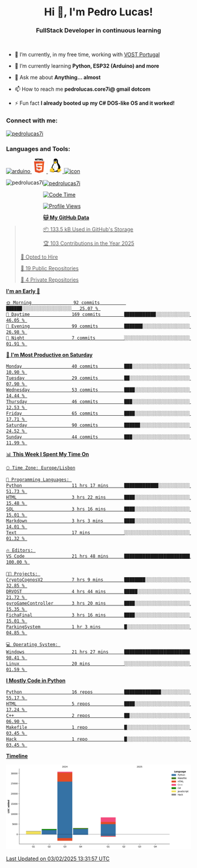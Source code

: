 <h1 align="center">Hi 👋, I'm Pedro Lucas!</h1>
<h3 align="center">FullStack Developer in continuous learning</h3>
<br>

- 🔭 I’m currently, in my free time, working with [VOST Portugal](https://github.com/vostpt) 

- 🌱 I’m currently learning **Python, ESP32 (Arduino) and more**

- 💬 Ask me about **Anything... almost**

- 📫 How to reach me **pedrolucas.core7i@ gmail dotcom**

- ⚡ Fun fact **I already booted up my C# DOS-like OS and it worked!**

<h3 align="left">Connect with me:</h3>
<p align="left">
    <div display="flex">
        <p align="left"> <a href="https://twitter.com/pedrolucas7i" target="blank"><img src="https://img.shields.io/twitter/follow/pedrolucas7i?logo=twitter&style=for-the-badge" alt="pedrolucas7i" /></a> </p>
    </div>
</p>
<h3 align="left">Languages and Tools:</h3>
<p align="left"> <a href="https://www.arduino.cc/" target="_blank" rel="noreferrer"> <img src="https://cdn.worldvectorlogo.com/logos/arduino-1.svg" alt="arduino" width="40" height="40"/> </a> <a href="https://www.w3.org/html/" target="_blank" rel="noreferrer"> <img src="https://raw.githubusercontent.com/devicons/devicon/master/icons/html5/html5-original-wordmark.svg" alt="html5" width="40" height="40"/> </a> <a href="https://www.linux.org/" target="_blank" rel="noreferrer"> <img src="https://raw.githubusercontent.com/devicons/devicon/master/icons/linux/linux-original.svg" alt="linux" width="40" height="40"/> </a> <a href="https://www.python.org" target="_blank" rel="noreferrer"> <img src="https://techstack-generator.vercel.app/python-icon.svg" alt="icon" width="40" height="40" />

<p><img align="left" height="194px" src="https://github-readme-stats.vercel.app/api/top-langs?username=pedrolucas7i&show_icons=true&theme=tokyonight&locale=en&layout=compact" alt="pedrolucas7i" /></p><img height="194px" align="center" src="https://github-readme-stats.vercel.app/api?username=pedrolucas7i&show_icons=true&theme=tokyonight&locale=en" alt="pedrolucas7i" />

<!--START_SECTION:waka-->
![Code Time](http://img.shields.io/badge/Code%20Time-32%20hrs%2055%20mins-blue)

![Profile Views](http://img.shields.io/badge/Profile%20Views-336-blue)

**🐱 My GitHub Data** 

> 📦 133.5 kB Used in GitHub's Storage 
 > 
> 🏆 103 Contributions in the Year 2025
 > 
> 💼 Opted to Hire
 > 
> 📜 19 Public Repositories 
 > 
> 🔑 4 Private Repositories 
 > 
**I'm an Early 🐤** 

```text
🌞 Morning                92 commits          ██████░░░░░░░░░░░░░░░░░░░   25.07 % 
🌆 Daytime                169 commits         ████████████░░░░░░░░░░░░░   46.05 % 
🌃 Evening                99 commits          ███████░░░░░░░░░░░░░░░░░░   26.98 % 
🌙 Night                  7 commits           ░░░░░░░░░░░░░░░░░░░░░░░░░   01.91 % 
```
📅 **I'm Most Productive on Saturday** 

```text
Monday                   40 commits          ███░░░░░░░░░░░░░░░░░░░░░░   10.90 % 
Tuesday                  29 commits          ██░░░░░░░░░░░░░░░░░░░░░░░   07.90 % 
Wednesday                53 commits          ████░░░░░░░░░░░░░░░░░░░░░   14.44 % 
Thursday                 46 commits          ███░░░░░░░░░░░░░░░░░░░░░░   12.53 % 
Friday                   65 commits          ████░░░░░░░░░░░░░░░░░░░░░   17.71 % 
Saturday                 90 commits          ██████░░░░░░░░░░░░░░░░░░░   24.52 % 
Sunday                   44 commits          ███░░░░░░░░░░░░░░░░░░░░░░   11.99 % 
```


📊 **This Week I Spent My Time On** 

```text
🕑︎ Time Zone: Europe/Lisbon

💬 Programming Languages: 
Python                   11 hrs 17 mins      █████████████░░░░░░░░░░░░   51.73 % 
HTML                     3 hrs 22 mins       ████░░░░░░░░░░░░░░░░░░░░░   15.48 % 
SQL                      3 hrs 16 mins       ████░░░░░░░░░░░░░░░░░░░░░   15.01 % 
Markdown                 3 hrs 3 mins        ████░░░░░░░░░░░░░░░░░░░░░   14.01 % 
Text                     17 mins             ░░░░░░░░░░░░░░░░░░░░░░░░░   01.32 % 

🔥 Editors: 
VS Code                  21 hrs 48 mins      █████████████████████████   100.00 % 

🐱‍💻 Projects: 
CryptoCognosV2           7 hrs 9 mins        ████████░░░░░░░░░░░░░░░░░   32.85 % 
DRVOST                   4 hrs 44 mins       █████░░░░░░░░░░░░░░░░░░░░   21.72 % 
gyroGameController       3 hrs 20 mins       ████░░░░░░░░░░░░░░░░░░░░░   15.35 % 
FichaFinal               3 hrs 16 mins       ████░░░░░░░░░░░░░░░░░░░░░   15.01 % 
ParkingSystem            1 hr 3 mins         █░░░░░░░░░░░░░░░░░░░░░░░░   04.85 % 

💻 Operating System: 
Windows                  21 hrs 27 mins      █████████████████████████   98.41 % 
Linux                    20 mins             ░░░░░░░░░░░░░░░░░░░░░░░░░   01.59 % 
```

**I Mostly Code in Python** 

```text
Python                   16 repos            ██████████████░░░░░░░░░░░   55.17 % 
HTML                     5 repos             ████░░░░░░░░░░░░░░░░░░░░░   17.24 % 
C++                      2 repos             ██░░░░░░░░░░░░░░░░░░░░░░░   06.90 % 
Makefile                 1 repo              █░░░░░░░░░░░░░░░░░░░░░░░░   03.45 % 
Hack                     1 repo              █░░░░░░░░░░░░░░░░░░░░░░░░   03.45 % 
```



**Timeline**

![Lines of Code chart](https://raw.githubusercontent.com/pedrolucas7i/pedrolucas7i/main/assets/bar_graph.png)


 Last Updated on 03/02/2025 13:31:57 UTC
<!--END_SECTION:waka-->